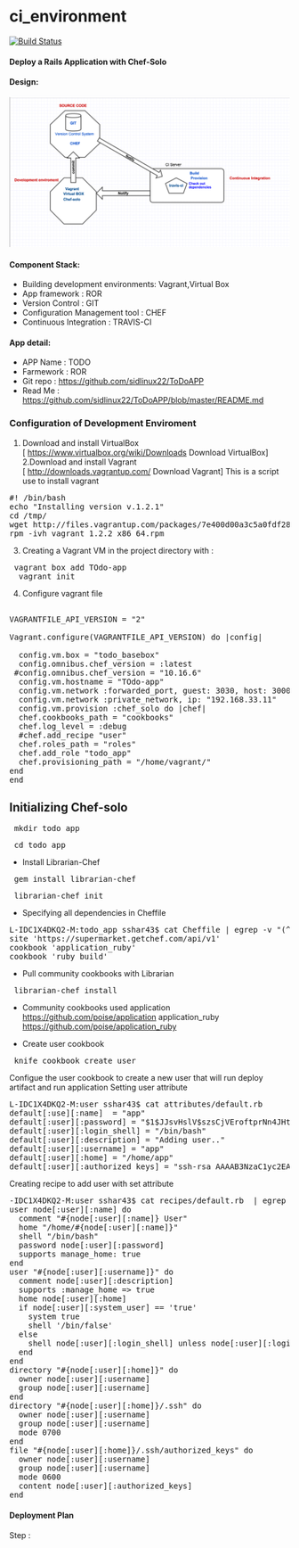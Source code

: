 ci_environment
==============
[![Build Status](https://travis-ci.org/sidlinux22/ci_environment.svg?branch=master)](https://travis-ci.org/sidlinux22/ci_environment)

#### Deploy a Rails Application with Chef-Solo

#### Design:
![alt tag](https://github.com/sidlinux22/ToDoAPP/blob/master/log/ci-arc.png)

#### Component Stack:

* Building development environments: Vagrant,Virtual Box
* App framework : ROR
* Version Control : GIT
* Configuration Management tool : CHEF
* Continuous Integration : TRAVIS-CI




#### App detail:
* APP Name : TODO
* Farmework : ROR
* Git repo : https://github.com/sidlinux22/ToDoAPP
* Read Me : https://github.com/sidlinux22/ToDoAPP/blob/master/README.md


### Configuration of Development Enviroment

1. Download and install VirtualBox <br>
[ https://www.virtualbox.org/wiki/Downloads Download VirtualBox]<br>
2.Download and install Vagrant<br>
[ http://downloads.vagrantup.com/ Download Vagrant]
This is a script use to install vagrant 
<pre>
#! /bin/bash
echo "Installing version v.1.2.1"
cd /tmp/
wget http://files.vagrantup.com/packages/7e400d00a3c5a0fdf2809c8b5001a035415a607b/vagrant_1.2.2_x86_64.rpm
rpm -ivh vagrant_1.2.2_x86_64.rpm
</pre>

3. Creating a Vagrant VM in the project directory with :
 <pre> vagrant box add TOdo-app
  vagrant init </pre>

4. Configure vagrant file 

<pre>

VAGRANTFILE_API_VERSION = "2"

Vagrant.configure(VAGRANTFILE_API_VERSION) do |config|

  config.vm.box = "todo_basebox"
  config.omnibus.chef_version = :latest
 #config.omnibus.chef_version = "10.16.6"
  config.vm.hostname = "TOdo-app"
  config.vm.network :forwarded_port, guest: 3030, host: 3000
  config.vm.network :private_network, ip: "192.168.33.11"
  config.vm.provision :chef_solo do |chef|
  chef.cookbooks_path = "cookbooks"
  chef.log_level = :debug
  #chef.add_recipe "user"
  chef.roles_path = "roles"
  chef.add_role "todo_app"
  chef.provisioning_path = "/home/vagrant/"
end
end
</pre>

## Initializing Chef-solo

<pre> mkdir todo_app </pre>
<pre> cd todo_app</pre>
* Install Librarian-Chef
<pre> gem install librarian-chef </pre>
<pre> librarian-chef init </pre>

* Specifying all  dependencies in Cheffile 
<pre>
L-IDC1X4DKQ2-M:todo_app sshar43$ cat Cheffile | egrep -v "(^#.*|^$)"
site 'https://supermarket.getchef.com/api/v1'
cookbook 'application_ruby'
cookbook 'ruby_build'
</pre>
* Pull  community cookbooks with Librarian
<pre> librarian-chef install </pre>

* Community cookbooks used
application  
https://github.com/poise/application
application_ruby
https://github.com/poise/application_ruby

* Create  user cookbook 
<pre> knife cookbook create user </pre>
Configue the user cookbook to create a new user that will run deploy artifact and run application
Setting user attribute 
<pre>
L-IDC1X4DKQ2-M:user sshar43$ cat attributes/default.rb
default[:use][:name]  = "app"
default[:user][:password] = "$1$JJsvHslV$szsCjVEroftprNn4JHtDi."
default[:user][:login_shell] = "/bin/bash"
default[:user][:description] = "Adding user.."
default[:user][:username] = "app"
default[:user][:home] = "/home/app"
default[:user][:authorized_keys] = "ssh-rsa AAAAB3NzaC1yc2EAAAADAQABAAABAQC5njJW9BvU+fXPa9wdglUgn/tm5FfCAX9l+oJXSq+ABRxm32yTnigIQYhFyFSPUdVLqYQhz3hOQN0g2X2tmFKuDpF6gNk39SVxl9IQlPwpLwbT/WefP/ISG2su72UYmvSeF9DcKNLaMAMYiJgftolu86wQ2lokXmI6IGmWatniTiokeHCjUHI0Bt46KXeHEh9NWeifwnmUtpXyxKV+Dv3lXNHbpLKLftGf42TraF6Zs0waaGuY+b0jNmQPL6qQFwtzrH5kuGUI5NHpHs/wuz5hrydnF2LIWD6ChXj63/PcrzBc22BE6XsrjCLWML91nTKaIODLaPSemcqQ5Vd8Kj4B sshar43@L-IDC21EDRVG-M.local"
</pre>

Creating recipe to add user with set attribute 
<pre>
-IDC1X4DKQ2-M:user sshar43$ cat recipes/default.rb  | egrep -v "(^#.*|^$)"
user node[:user][:name] do
  comment "#{node[:user][:name]} User"
  home "/home/#{node[:user][:name]}"
  shell "/bin/bash"
  password node[:user][:password]
  supports manage_home: true
end
user "#{node[:user][:username]}" do
  comment node[:user][:description]
  supports :manage_home => true
  home node[:user][:home]
  if node[:user][:system_user] == 'true'
    system true
    shell '/bin/false'
  else
    shell node[:user][:login_shell] unless node[:user][:login_shell].empty?
  end
end
directory "#{node[:user][:home]}" do
  owner node[:user][:username]
  group node[:user][:username]
end
directory "#{node[:user][:home]}/.ssh" do
  owner node[:user][:username]
  group node[:user][:username]
  mode 0700
end
file "#{node[:user][:home]}/.ssh/authorized_keys" do
  owner node[:user][:username]
  group node[:user][:username]
  mode 0600
  content node[:user][:authorized_keys]
end
</pre>



#### Deployment Plan

Step : 
